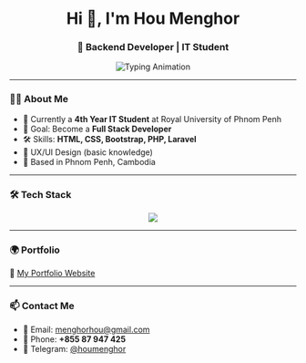 <!-- Banner / Introduction -->
<h1 align="center">Hi 👋, I'm Hou Menghor</h1>
<h3 align="center">🚀 Backend Developer | IT Student</h3>

<!-- Typing Animation -->
<p align="center">
  <img src="https://readme-typing-svg.herokuapp.com?font=Fira+Code&weight=600&size=22&pause=1000&color=3F82E0&center=true&vCenter=true&width=600&lines=Backend+Developer+In+Progress;4th+Year+IT+Student;Passionate+About+Learning+New+Tech;Building+Practical+Solutions" alt="Typing Animation" />
</p>

---

### 👨‍💻 About Me
- 🌱 Currently a **4th Year IT Student** at Royal University of Phnom Penh  
- 🎯 Goal: Become a **Full Stack Developer**  
- 🛠 Skills: **HTML, CSS, Bootstrap, PHP, Laravel**  
- 🎨 UX/UI Design (basic knowledge)  
- 📍 Based in Phnom Penh, Cambodia  

---

### 🛠️ Tech Stack
<p align="center">
  <img src="https://skillicons.dev/icons?i=html,css,bootstrap,php,laravel,git,github,vscode" />
</p>

---

### 🌍 Portfolio
🔗 [My Portfolio Website](https://menghorhou.vercel.app/)  

---

### 📫 Contact Me
- 📧 Email: [menghorhou@gmail.com](mailto:menghorhou@gmail.com)  
- 📱 Phone: **+855 87 947 425**  
- 💬 Telegram: [@houmenghor](https://t.me/houmenghor)  



